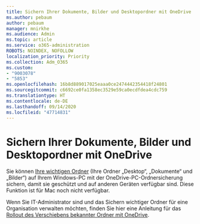 ```yaml
---
title: Sichern Ihrer Dokumente, Bilder und Desktopordner mit OneDrive
ms.author: pebaum
author: pebaum
manager: mnirkhe
ms.audience: Admin
ms.topic: article
ms.service: o365-administration
ROBOTS: NOINDEX, NOFOLLOW
localization_priority: Priority
ms.collection: Adm_O365
ms.custom:
- "9003078"
- "5853"
ms.openlocfilehash: 16b8d889017025eaaa0ce2474442354418f24801
ms.sourcegitcommit: c6692ce0fa1358ec3529e59ca0ecdfdea4cdc759
ms.translationtype: HT
ms.contentlocale: de-DE
ms.lasthandoff: 09/14/2020
ms.locfileid: "47714831"
---
```

# <a name="back-up-your-documents-pictures-and-desktop-folders-with-onedrive"></a>Sichern Ihrer Dokumente, Bilder und Desktopordner mit OneDrive

Sie können [Ihre wichtigen Ordner](https://support.office.com/article/d61a7930-a6fb-4b95-b28a-6552e77c3057) (Ihre Ordner „Desktop“, „Dokumente“ und „Bilder“) auf Ihrem Windows-PC mit der OneDrive-PC-Ordnersicherung sichern, damit sie geschützt und auf anderen Geräten verfügbar sind. Diese Funktion ist für Mac noch nicht verfügbar.  

Wenn Sie IT-Administrator sind und das Sichern wichtiger Ordner für eine Organisation verwalten möchten, finden Sie hier eine Anleitung für das [Rollout des Verschiebens bekannter Ordner mit OneDrive](https://docs.microsoft.com/onedrive/redirect-known-folders).

